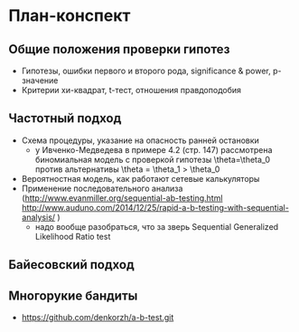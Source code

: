 # План-конспект

## Общие положения проверки гипотез
* Гипотезы, ошибки первого и второго рода, significance & power, p-значение
* Критерии хи-квадрат, t-тест, отношения правдоподобия

## Частотный подход
* Схема процедуры, указание на опасность ранней остановки
  - у Ивченко-Медведева в примере 4.2 (стр. 147) рассмотрена биномиальная модель с проверкой гипотезы \theta=\theta_0 против альтернативы \theta = \theta_1 > \theta_0
* Вероятностная модель, как работают сетевые калькуляторы
* Применение последовательного анализа (http://www.evanmiller.org/sequential-ab-testing.html 
http://www.auduno.com/2014/12/25/rapid-a-b-testing-with-sequential-analysis/ )
  - надо вообще разобраться, что за зверь Sequential Generalized Likelihood Ratio test

## Байесовский подход

## Многорукие бандиты
* https://github.com/denkorzh/a-b-test.git

